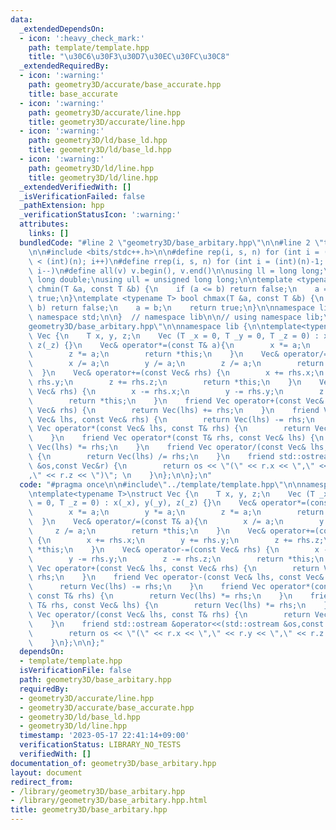 ```yaml
---
data:
  _extendedDependsOn:
  - icon: ':heavy_check_mark:'
    path: template/template.hpp
    title: "\u30C6\u30F3\u30D7\u30EC\u30FC\u30C8"
  _extendedRequiredBy:
  - icon: ':warning:'
    path: geometry3D/accurate/base_accurate.hpp
    title: base_accurate
  - icon: ':warning:'
    path: geometry3D/accurate/line.hpp
    title: geometry3D/accurate/line.hpp
  - icon: ':warning:'
    path: geometry3D/ld/base_ld.hpp
    title: geometry3D/ld/base_ld.hpp
  - icon: ':warning:'
    path: geometry3D/ld/line.hpp
    title: geometry3D/ld/line.hpp
  _extendedVerifiedWith: []
  _isVerificationFailed: false
  _pathExtension: hpp
  _verificationStatusIcon: ':warning:'
  attributes:
    links: []
  bundledCode: "#line 2 \"geometry3D/base_arbitary.hpp\"\n\n#line 2 \"template/template.hpp\"\
    \n\n#include <bits/stdc++.h>\n\n#define rep(i, s, n) for (int i = (int)(s); i\
    \ < (int)(n); i++)\n#define rrep(i, s, n) for (int i = (int)(n)-1; i >= (int)(s);\
    \ i--)\n#define all(v) v.begin(), v.end()\n\nusing ll = long long;\nusing ld =\
    \ long double;\nusing ull = unsigned long long;\n\ntemplate <typename T> bool\
    \ chmin(T &a, const T &b) {\n    if (a <= b) return false;\n    a = b;\n    return\
    \ true;\n}\ntemplate <typename T> bool chmax(T &a, const T &b) {\n    if (a >=\
    \ b) return false;\n    a = b;\n    return true;\n}\n\nnamespace lib {\n\nusing\
    \ namespace std;\n\n}  // namespace lib\n\n// using namespace lib;\n#line 4 \"\
    geometry3D/base_arbitary.hpp\"\n\nnamespace lib {\n\ntemplate<typename T>\nstruct\
    \ Vec {\n    T x, y, z;\n    Vec (T _x = 0, T _y = 0, T _z = 0) : x(_x), y(_y),\
    \ z(_z) {}\n    Vec& operator*=(const T& a){\n        x *= a;\n        y *= a;\n\
    \        z *= a;\n        return *this;\n    }\n    Vec& operator/=(const T& a){\n\
    \        x /= a;\n        y /= a;\n        z /= a;\n        return *this;\n  \
    \  }\n    Vec& operator+=(const Vec& rhs) {\n        x += rhs.x;\n        y +=\
    \ rhs.y;\n        z += rhs.z;\n        return *this;\n    }\n    Vec& operator-=(const\
    \ Vec& rhs) {\n        x -= rhs.x;\n        y -= rhs.y;\n        z -= rhs.z;\n\
    \        return *this;\n    }\n    friend Vec operator+(const Vec& lhs, const\
    \ Vec& rhs) {\n        return Vec(lhs) += rhs;\n    }\n    friend Vec operator-(const\
    \ Vec& lhs, const Vec& rhs) {\n        return Vec(lhs) -= rhs;\n    }\n    friend\
    \ Vec operator*(const Vec& lhs, const T& rhs) {\n        return Vec(lhs) *= rhs;\n\
    \    }\n    friend Vec operator*(const T& rhs, const Vec& lhs) {\n        return\
    \ Vec(lhs) *= rhs;\n    }\n    friend Vec operator/(const Vec& lhs, const T& rhs)\
    \ {\n        return Vec(lhs) /= rhs;\n    }\n    friend std::ostream &operator<<(std::ostream\
    \ &os,const Vec&r) {\n        return os << \"(\" << r.x << \",\" << r.y << \"\
    ,\" << r.z << \")\"; \n    }\n};\n\n};\n"
  code: "#pragma once\n\n#include\"../template/template.hpp\"\n\nnamespace lib {\n\
    \ntemplate<typename T>\nstruct Vec {\n    T x, y, z;\n    Vec (T _x = 0, T _y\
    \ = 0, T _z = 0) : x(_x), y(_y), z(_z) {}\n    Vec& operator*=(const T& a){\n\
    \        x *= a;\n        y *= a;\n        z *= a;\n        return *this;\n  \
    \  }\n    Vec& operator/=(const T& a){\n        x /= a;\n        y /= a;\n   \
    \     z /= a;\n        return *this;\n    }\n    Vec& operator+=(const Vec& rhs)\
    \ {\n        x += rhs.x;\n        y += rhs.y;\n        z += rhs.z;\n        return\
    \ *this;\n    }\n    Vec& operator-=(const Vec& rhs) {\n        x -= rhs.x;\n\
    \        y -= rhs.y;\n        z -= rhs.z;\n        return *this;\n    }\n    friend\
    \ Vec operator+(const Vec& lhs, const Vec& rhs) {\n        return Vec(lhs) +=\
    \ rhs;\n    }\n    friend Vec operator-(const Vec& lhs, const Vec& rhs) {\n  \
    \      return Vec(lhs) -= rhs;\n    }\n    friend Vec operator*(const Vec& lhs,\
    \ const T& rhs) {\n        return Vec(lhs) *= rhs;\n    }\n    friend Vec operator*(const\
    \ T& rhs, const Vec& lhs) {\n        return Vec(lhs) *= rhs;\n    }\n    friend\
    \ Vec operator/(const Vec& lhs, const T& rhs) {\n        return Vec(lhs) /= rhs;\n\
    \    }\n    friend std::ostream &operator<<(std::ostream &os,const Vec&r) {\n\
    \        return os << \"(\" << r.x << \",\" << r.y << \",\" << r.z << \")\"; \n\
    \    }\n};\n\n};"
  dependsOn:
  - template/template.hpp
  isVerificationFile: false
  path: geometry3D/base_arbitary.hpp
  requiredBy:
  - geometry3D/accurate/line.hpp
  - geometry3D/accurate/base_accurate.hpp
  - geometry3D/ld/base_ld.hpp
  - geometry3D/ld/line.hpp
  timestamp: '2023-05-17 22:41:14+09:00'
  verificationStatus: LIBRARY_NO_TESTS
  verifiedWith: []
documentation_of: geometry3D/base_arbitary.hpp
layout: document
redirect_from:
- /library/geometry3D/base_arbitary.hpp
- /library/geometry3D/base_arbitary.hpp.html
title: geometry3D/base_arbitary.hpp
---
```

